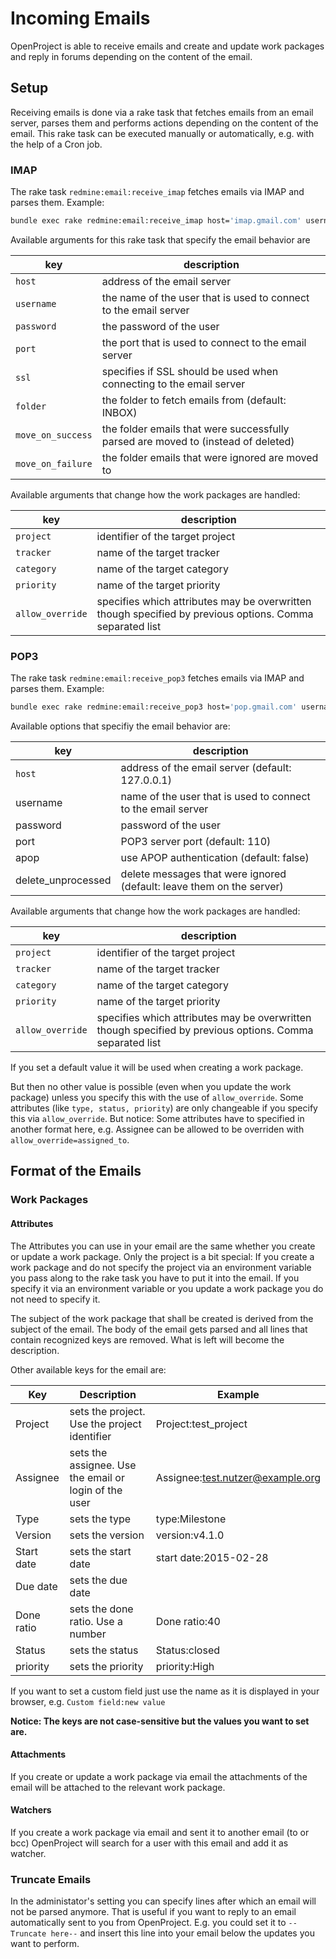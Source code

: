 # Incoming Emails

OpenProject is able to receive emails and create and update work packages and reply in forums depending on the content of the email.

## Setup

Receiving emails is done via a rake task that fetches emails from an email server, parses them and performs actions depending on the content of the email. This rake task can be executed manually or automatically, e.g. with the help of a Cron job.

### IMAP

The rake task `redmine:email:receive_imap` fetches emails via IMAP and parses them.
Example:

```bash
bundle exec rake redmine:email:receive_imap host='imap.gmail.com' username='test_user' password='password' port=993 ssl=true allow_override=type,project project=test_project
```

Available arguments for this rake task that specify the email behavior are

|key | description|
|----|------------|
| `host` | address of the email server |
| `username` | the name of the user that is used to connect to the email server|
| `password` | the password of the user|
| `port` | the port that is used to connect to the email server|
| `ssl` | specifies if SSL should be used when connecting to the email server|
| `folder` | the folder to fetch emails from (default: INBOX)|
| `move_on_success` | the folder emails that were successfully parsed are moved to (instead of deleted)|
| `move_on_failure` | the folder emails that were ignored are moved to|

Available arguments that change how the work packages are handled:

| key | description |
|---|---|
| `project` | identifier of the target project |
| `tracker` | name of the target tracker |
| `category` | name of the target category |
| `priority` | name of the target priority |
| `allow_override` | specifies which attributes may be overwritten though specified by previous options. Comma separated list |


### POP3

The rake task `redmine:email:receive_pop3` fetches emails via IMAP and parses them.
Example:
```bash
bundle exec rake redmine:email:receive_pop3 host='pop.gmail.com' username='test_user' password='password' port=995 allow_override=priority
```

Available options that specifiy the email behavior are:

|key | description|
|----|------------|
|`host` | address of the email server (default: 127.0.0.1)|
| username | name of the user that is used to connect to the email server|
| password | password of the user|
| port| POP3 server port (default: 110)|
| apop | use APOP authentication (default: false)|
| delete_unprocessed | delete messages that were ignored (default: leave them on the server)|

Available arguments that change how the work packages are handled:

|key | description|
|----|------------|
| `project` | identifier of the target project|
| `tracker` | name of the target tracker|
| `category` | name of the target category|
| `priority` | name of the target priority|
| `allow_override` | specifies which attributes may be overwritten though specified by previous options. Comma separated list|

If you set a default value it will be used when creating a work package.

But then no other value is possible (even when you update the work package) unless you specify this with the use of `allow_override`. Some attributes (like `type, status, priority`) are only changeable if you specify this via `allow_override`. But notice: Some attributes have to specified in another format here, e.g. Assignee can be allowed to be overriden with `allow_override=assigned_to`.


## Format of the Emails

### Work Packages

#### Attributes

The Attributes you can use in your email are the same whether you create or update a work package. Only the project is a bit special: If you create a work package and do not specify the project via an environment variable you pass along to the rake task you have to put it into the email. If you specify it via an environment variable or you update a work package you do not need to specify it.

The subject of the work package that shall be created is derived from the subject of the email. The body of the email gets parsed and all lines that contain recognized keys are removed. What is left will become the description.

Other available keys for the email are:

|Key|Description|Example|
|---|---|---|
| Project | sets the project. Use the project identifier | Project:test\_project |
| Assignee | sets the assignee. Use the email or login of the user | Assignee:test.nutzer@example.org |
| Type | sets the type | type:Milestone |
| Version | sets the version | version:v4.1.0 |
| Start date | sets the start date | start date:2015-02-28 |
| Due date | sets the due date |  |
| Done ratio | sets the done ratio. Use a number | Done ratio:40 |
| Status | sets the status | Status:closed |
| priority | sets the priority | priority:High |

If you want to set a custom field just use the name as it is displayed in your browser, e.g. `Custom field:new value`

**Notice: The keys are not case-sensitive but the values you want to set are.**

#### Attachments

If you create or update a work package via email the attachments of the email will be attached to the relevant work package.

#### Watchers

If you create a work package via email and sent it to another email (to or bcc) OpenProject will search for a user with this email and add it as watcher.

### Truncate Emails

In the administator's setting you can specify lines after which an email will not be parsed anymore. That is useful if you want to reply to an email automatically sent to you from OpenProject. E.g. you could set it to `--Truncate here--` and insert this line into your email below the updates you want to perform. 
